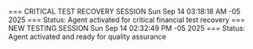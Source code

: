 === CRITICAL TEST RECOVERY SESSION Sun Sep 14 03:18:18 AM -05 2025 ===
Status: Agent activated for critical financial test recovery
=== NEW TESTING SESSION Sun Sep 14 02:32:49 PM -05 2025 ===
Status: Agent activated and ready for quality assurance

